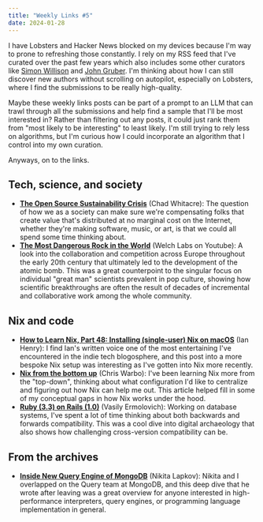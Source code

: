 ```yaml
---
title: "Weekly Links #5"
date: 2024-01-28
---
```


I have Lobsters and Hacker News blocked on my devices because I'm way to prone to
refreshing those constantly. I rely on my RSS feed that I've curated over the past few years which
also includes some other curators like [Simon Willison](https://simonwillison.net) and [John
Gruber](https://daringfireball.net). I'm thinking about how I can still discover new authors without
scrolling on autopilot, especially on Lobsters, where I find the submissions to be really
high-quality. 

Maybe these weekly links posts can be part of a prompt to an LLM that can trawl
through all the submissions and help find a sample that I'll be most interested in? Rather than
filtering out any posts, it could just rank them from "most likely to be interesting" to least
likely. I'm still trying to rely less on algorithms, but I'm curious how I could incorporate an
algorithm that I control into my own curation. 

Anyways, on to the links.

<!--more-->


## Tech, science, and society
- [**The Open Source Sustainability
  Crisis**](https://openpath.chadwhitacre.com/2024/the-open-source-sustainability-crisis/) (Chad
  Whitacre): The question of how we as a society can make sure we're compensating folks that
  create value that's distributed at no marginal cost on the Internet, whether they're making
  software, music, or art, is that we could all spend some time thinking about.
- [**The Most Dangerous Rock in the World**](https://www.youtube.com/watch?v=y-FuqptTZow) (Welch
  Labs on Youtube): A look into the collaboration and competition across Europe throughout the early
  20th century that ultimately led to the development of the atomic bomb. This was a great
  counterpoint to the singular focus on individual "great man" scientists prevalent in pop culture,
  showing how scientific breakthroughs are often the result of decades of incremental and
  collaborative work among the whole community.
  
## Nix and code
- [**How to Learn Nix, Part 48: Installing (single-user) Nix on
  macOS**](https://ianthehenry.com/posts/how-to-learn-nix/installing-nix-on-macos/) (Ian Henry): I
  find Ian's written voice one of the most entertaining I've encountered in the indie tech
  blogosphere, and this post into a more bespoke Nix setup was interesting as I've gotten into Nix
  more recently.
- [**Nix from the bottom up**](http://www.chriswarbo.net/projects/nixos/bottom_up.html) (Chris
  Warbo): I've been learning Nix more from the "top-down", thinking about what configuration I'd
  like to centralize and figuring out how Nix can help me out. This article helped fill in some of
  my conceptual gaps in how Nix works under the hood.
- [**Ruby (3.3) on Rails (1.0)**](https://nashby.github.io/2024/01/15/ruby-3-on-rails-1/) (Vasily
  Ermolovich): Working on database systems, I've spent a lot of time thinking about both backwards
  and forwards compatibility. This was a cool dive into digital archaeology that also shows how
  challenging cross-version compatibility can be.

## From the archives
- [**Inside New Query Engine of
  MongoDB**](https://laplab.me/posts/inside-new-query-engine-of-mongodb/) (Nikita Lapkov): Nikita
  and I overlapped on the Query team at MongoDB, and this deep dive that he wrote after leaving was
  a great overview for anyone interested in high-performance interpreters, query engines, or
  programming language implementation in general.
